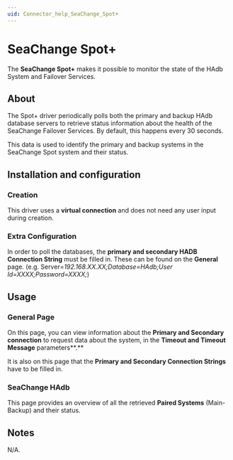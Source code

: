 ```yaml
---
uid: Connector_help_SeaChange_Spot+
---
```


# SeaChange Spot+

The **SeaChange Spot+** makes it possible to monitor the state of the HAdb System and Failover Services.

## About

The Spot+ driver periodically polls both the primary and backup HAdb database servers to retrieve status information about the health of the SeaChange Failover Services. By default, this happens every 30 seconds.

This data is used to identify the primary and backup systems in the SeaChange Spot system and their status.

## Installation and configuration

### Creation

This driver uses a **virtual connection** and does not need any user input during creation.

### Extra Configuration

In order to poll the databases, the **primary and secondary HADB Connection String** must be filled in. These can be found on the **General** page.
(e.g. Server=*192.168.XX.XX;Database=HAdb;User Id=XXXX;Password=XXXX;*)

## Usage

### General Page

On this page, you can view information about the **Primary and Secondary connection** to request data about the system, in the **Timeout and Timeout Message** parameters**.**

It is also on this page that the **Primary and Secondary Connection Strings** have to be filled in.

### SeaChange HAdb

This page provides an overview of all the retrieved **Paired Systems** (Main-Backup) and their status.

## Notes

N/A.
